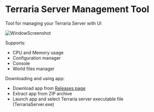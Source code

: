 # Terraria Server Management Tool

Tool for managing your Terraria Server with UI

![WindowScreenshot](https://user-images.githubusercontent.com/11241645/183934934-0c1762c2-954c-4e86-bb78-fe9f281d9458.png)

Supports:
* CPU and Memory usage
* Configuration manager
* Console
* World files manager

Downloading and using app:
* Download app from [Releases page](https://github.com/craftersmine/ServerManagementTool.Terraria/releases)
* Extract app from ZIP archive
* Launch app and select Terraria server executable file (TerrariaServer.exe)
